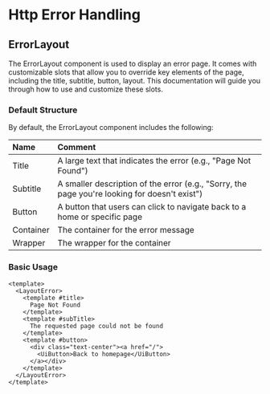 # Http Error Handling

## ErrorLayout
The ErrorLayout component is used to display an error page. It comes with customizable slots that allow you to override key elements of the page, including the title, subtitle, button, layout. This documentation will guide you through how to use and customize these slots.

### Default Structure

By default, the ErrorLayout component includes the following:

| Name      | Comment                                                                                       |
|:----------|:----------------------------------------------------------------------------------------------|
| Title     | A large text that indicates the error (e.g., "Page Not Found")                                |
| Subtitle  | A smaller description of the error (e.g., "Sorry, the page you're looking for doesn't exist") |
| Button    | A button that users can click to navigate back to a home or specific page                     |
| Container | The container for the error message                                                           |
| Wrapper   | The wrapper for the container                                                                 |

### Basic Usage

```vue
<template>
  <LayoutError>
    <template #title>
      Page Not Found
    </template>
    <template #subTitle>
      The requested page could not be found
    </template>
    <template #button>
      <div class="text-center"><a href="/">
        <UiButton>Back to homepage</UiButton>
      </a></div>
    </template>
  </LayoutError>
</template>
```